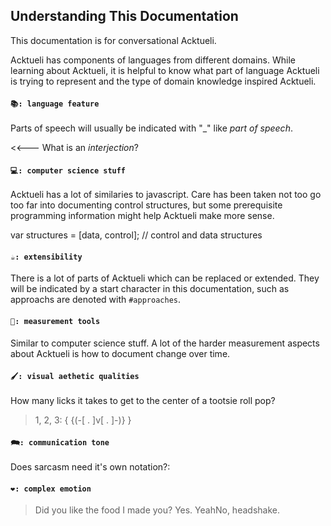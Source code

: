 ## Understanding This Documentation
This documentation is for conversational Acktueli.  

Acktueli has components of languages from different domains.  While learning about Acktueli, it is helpful to know what part of language Acktueli is trying to represent and the type of domain knowledge inspired Acktueli.

#### `📚: language feature` 
Parts of speech will usually be indicated with "\_" like  _part of speech_.

<<--- What is an _interjection_?

#### `💻: computer science stuff`
Acktueli has a lot of similaries to javascript.  Care has been taken not too go too far into documenting control structures, but some prerequisite programming information might help Acktueli make more sense.

var structures = [data, control]; // control and data structures

#### `☕: extensibility`
There is a lot of parts of Acktueli which can be replaced or extended.  They will be indicated by a start character in this documentation, such as approachs are denoted with `#approaches`.

#### `📏: measurement tools` 
Similar to computer science stuff.  A lot of the harder measurement aspects about Acktueli is how to document change over time.  

#### `🖌: visual aethetic qualities` 
How many licks it takes to get to the center of a tootsie roll pop?

> 1, 2, 3: { {(-[ . ]v[ . ]-)} }

#### `🗪: communication tone` 
Does sarcasm need it's own notation?:

#### `❤: complex emotion`
> Did you like the food I made you?
> Yes.
YeahNo, headshake.